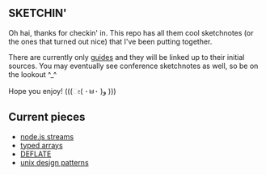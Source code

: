 ## SKETCHIN'

Oh hai, thanks for checkin' in. This repo has all them cool sketchnotes (or the ones that turned out nice) that I've been putting together. 

There are currently only [guides](https://github.com/lrlna/sketchin/tree/master/guides) and they will be linked up to their initial sources. You may eventually see conference sketchnotes as well, so be on the lookout ^_^


Hope you enjoy! (((ೕ( ･ㅂ･ )و )))

## Current pieces

- [node.js streams](https://github.com/lrlna/sketchin/blob/master/guides/node-streams.md)
- [typed arrays](https://github.com/lrlna/sketchin/blob/master/guides/typed-arrays.md)
- [DEFLATE](Stream://github.com/lrlna/sketchin/blob/master/guides/deflate.md)
- [unix design patterns](https://github.com/lrlna/sketchin/blob/master/guides/unix-design-patterns.md)
